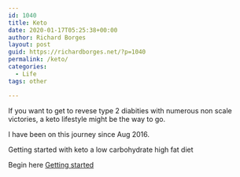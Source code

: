 ```yaml
---
id: 1040
title: Keto
date: 2020-01-17T05:25:38+00:00
author: Richard Borges
layout: post
guid: https://richardborges.net/?p=1040
permalink: /keto/
categories:
  - Life
tags: other

---
```


If you want to get to revese type 2 diabities with numerous non scale victories, a keto lifestyle might be the way to go.

I have been on this journey since Aug 2016.

Getting started with keto a low carbohydrate high fat diet

Begin here [Getting started](http://2ketodudes.com/show.aspx?episode=1)

